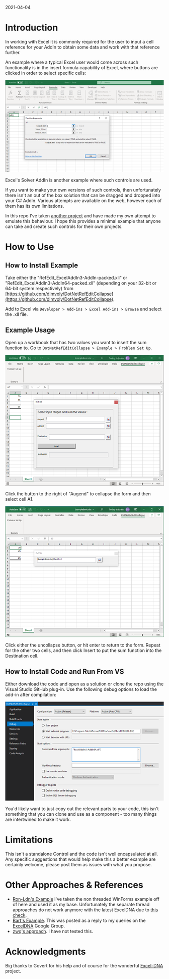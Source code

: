 2021-04-04



# Introduction

In working with Excel it is commonly required for the user to input a cell reference for your AddIn to obtain some data and work with that reference further.

An example where a typical Excel user would come across such functionality is in the insert formula capability of Excel, where buttons are clicked in order to select specific cells:

![Excel If Function](ReadMe/if_example.png)

Excel's Solver AddIn is another example where such controls are used.

If you want to make your own versions of such controls, then unfortunately there isn't an out of the box solution that can be dragged and dropped into your C# AddIn. Various attempts are available on the web, however each of them has its own limitations.

In this repo I've taken [another project](https://github.com/Ron-Ldn/DotNetRefEdit) and have made my own attempt to emulate this behaviour. I hope this provides a minimal example that anyone can take and create such controls for their own projects.


# How to Use

## How to Install Example
Take either the "RefEdit_ExcelAddIn3-AddIn-packed.xll" or "RefEdit_ExcelAddIn3-AddIn64-packed.xll" (depending on your 32-bit or 64-bit system respectively) from [https://github.com/dimvoly/DotNetRefEditCollapse](https://github.com/dimvoly/DotNetRefEditCollapse).

Add to Excel via `Developer > Add-ins > Excel Add-ins > Browse` and select the .xll file.

## Example Usage
Open up a workbook that has two values you want to insert the sum function to.
Go to `DotNetRefEditCollapse > Example > Problem Set Up`.

![Uncollapsed](ReadMe/exampleUse_uncollapsed.png)

Click the button to the right of "Augend" to collapse the form and then select cell A1.

![Collapsed](ReadMe/exampleUse_collapsed.png)

Click either the uncollapse button, or hit enter to return to the form.
Repeat for the other two cells, and then click Insert to put the sum function into the Destination cell.


## How to Install Code and Run From VS
Either download the code and open as a solution or clone the repo using the Visual Studio GitHub plug-in. Use the following debug options to load the add-in after compilation:

![Debug Options](ReadMe/debugOptions.png)

You'd likely want to just copy out the relevant parts to your code, this isn't something that you can clone and use as a component - too many things are intertwined to make it work.


# Limitations
This isn't a standalone Control and the code isn't well encapsulated at all. Any specific suggestions that would help make this a better example are certainly welcome, please post them as issues with what you propose.


# Other Approaches & References
- [Ron-Ldn's Example](https://github.com/Ron-Ldn/DotNetRefEdit) I've taken the non threaded WinForms example off of here and used it as my base. Unfortunately the separate thread approaches do not work anymore with the latest ExcelDNA due to [this check](https://github.com/Excel-DNA/ExcelDna/pull/270).
- [Bart's Example](https://github.com/MrBeee/XlDialogBox/tree/master). This was posted as a reply to my queries on the [ExcelDNA](https://groups.google.com/g/exceldna/c/RQ-xLW1A4NI/m/z5ZVESTWCQAJ) Google Group.
- [zwq's approach](https://github.com/zwq00000/ExcelDna-XlDialog). I have not tested this.


# Acknowledgments
Big thanks to Govert for his help and of course for the wonderful [Excel-DNA](https://github.com/Excel-DNA/ExcelDna) project.
